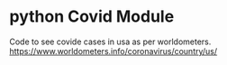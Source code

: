 # python Covid Module
Code to see covide cases in usa as per worldometers.
https://www.worldometers.info/coronavirus/country/us/
